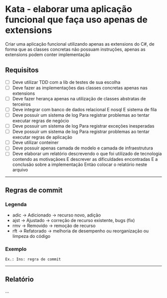 # Kata - elaborar uma aplicação funcional que faça uso apenas de extensions

Criar uma aplicação funcional utilizando apenas as extensions do C#, de forma que as classes concretas não possuam instruções, apenas as extensions podem conter implementação

## Requisitos

- [ ] Deve utilizar TDD com a lib de testes de sua escolha
- [ ] Deve fazer as implementações das classes concretas apenas nas extensions
- [ ] Deve fazer herança apenas na utilização de classes abstratas de terceiros
- [ ] Deve integrar com banco de dados relacional E nosql E sistema de fila
- [ ] Deve possuir um sistema de log Para registrar problemas ao tentar executar regras de negócio
- [ ] Deve possuir um sistema de log Para registrar exceções inesperadas
- [ ] Deve possuir um sistema de log Para registrar problemas ao tentar executar regras de aplicação
- [ ] Deve utilizar conteiner
- [ ] Deve possuir apenas camada de modelo e camada de infraestrutura
- [ ] Deve elaborar um relatório descrevendo o que foi utilizado de tecnologia contendo as motivaçãoes E descrever as dificuldades encontradas E a conclusão sobre a implementação Entào colocar o relatório neste arquivo

----------

## Regras de commit

### Legenda

- adic -> Adicionado -> recurso novo, adição
- ajst -> Ajustado -> correção de recurso existente, bugs (fix)
- rmv -> Removido -> remoção de recurso
- rft -> Refatorado -> melhoria de desempenho ou reorganização ou limpeza do código 

### Exemplo

`Ex.: Ins: regra de commit`

----------

## Relatório

...

